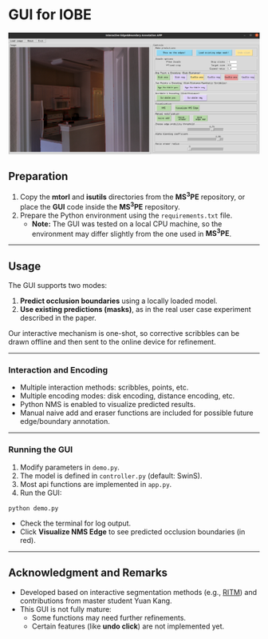 # GUI for IOBE

<p align="center"> <img src="interactive_demo/application.png" width="888px" alt="pipeline"> </p>

## Preparation

1. Copy the **mtorl** and **isutils** directories from the **MS<sup>3</sup>PE** repository, or place the **GUI** code inside the **MS<sup>3</sup>PE** repository.
2. Prepare the Python environment using the `requirements.txt` file.
   - **Note:** The GUI was tested on a local CPU machine, so the environment may differ slightly from the one used in **MS<sup>3</sup>PE**.

------

## Usage

The GUI supports two modes:

1. **Predict occlusion boundaries** using a locally loaded model.
2. **Use existing predictions (masks)**, as in the real user case experiment described in the paper.

Our interactive mechanism is one-shot, so corrective scribbles can be drawn offline and then sent to the online device for refinement.

------

### Interaction and Encoding

- Multiple interaction methods: scribbles, points, etc.
- Multiple encoding modes: disk encoding, distance encoding, etc.
- Python NMS is enabled to visualize predicted results.
- Manual naive add and eraser functions are included for possible future edge/boundary annotation.

------

### Running the GUI

1. Modify parameters in `demo.py`.
2. The model is defined in `controller.py` (default: SwinS).
3. Most api functions are implemented in `app.py`.
4. Run the GUI:

```
python demo.py
```

- Check the terminal for log output.
- Click **Visualize NMS Edge** to see predicted occlusion boundaries (in red).

------

## Acknowledgment and Remarks

- Developed based on interactive segmentation methods (e.g., [RITM](https://github.com/saic-vul/ritm_interactive_segmentation)) and contributions from master student Yuan Kang.
- This GUI is not fully mature:
  - Some functions may need further refinements.
  - Certain features (like **undo click**) are not implemented yet.
